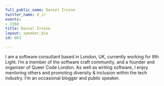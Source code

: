 ```yaml
---
full_public_name: Daniel Irvine
twitter_name: d_ir
events:
- 1568
title: Daniel Irvine
layout: speaker_bio
id: 863

---
```

I am a software consultant based in London, UK, currently working for 8th Light. I’m a member of the software craft community, and a founder and organizer of Queer Code London. As well as writing software, I enjoy mentoring others and promoting diversity & inclusion within the tech industry. I’m an occasional blogger and public speaker.
